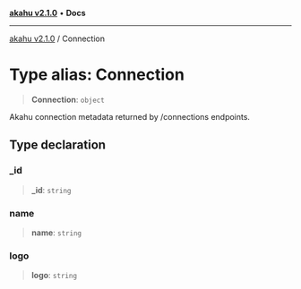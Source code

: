 [**akahu v2.1.0**](../README.md) • **Docs**

***

[akahu v2.1.0](../README.md) / Connection

# Type alias: Connection

> **Connection**: `object`

Akahu connection metadata returned by /connections endpoints.

## Type declaration

### \_id

> **\_id**: `string`

### name

> **name**: `string`

### logo

> **logo**: `string`
